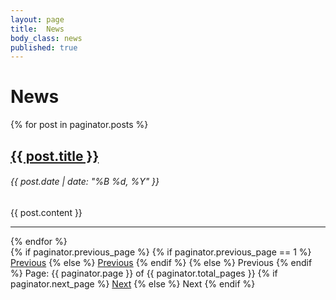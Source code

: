 ```yaml
---
layout: page
title:  News
body_class: news
published: true
---
```


<h1> News</h1>
<!-- This loops through the paginated posts -->


{% for post in paginator.posts %}
  <h2><a href="{{ post.url }}">{{ post.title }}</a></h2>

  <h6>{{ post.date | date: "%B %d, %Y" }}</h6>

  <div class="snippet">
    {{ post.content }}
  </div>
  <hr>
{% endfor %}

<!-- Pagination links -->
<div class="pagination">
  {% if paginator.previous_page %}
    {% if paginator.previous_page == 1 %}
      <a href="/news/index.html">Previous</a>
    {% else %}
      <a href="/news/page{{ paginator.previous_page }}/index.html" class="previous">Previous</a>
    {% endif %}
  {% else %}
    <span class="previous">Previous</span>
  {% endif %}
  <span class="page_number ">Page: {{ paginator.page }} of {{ paginator.total_pages }}</span>
  {% if paginator.next_page %}
    <a href="/news/page{{ paginator.next_page }}/index.html" class="next">Next</a>
  {% else %}
    <span class="next ">Next</span>
  {% endif %}
</div>

